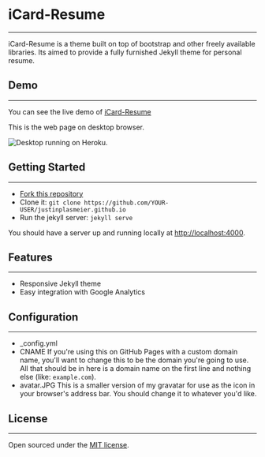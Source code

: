 # iCard-Resume
-------
iCard-Resume is a theme built on top of bootstrap and other freely available libraries. Its aimed to provide a fully furnished Jekyll theme for personal resume.

## Demo
-------
You can see the live demo of [iCard-Resume](https://justinplasmeier.herokuapp.com/)

This is the web page on desktop browser.

![Desktop](https://github.com/ddbullfrog/iCard-Resume/blob/gh-pages/_assets/normal.jpg) running on Heroku.

## Getting Started
-------
- [Fork this repository](https://github.com/justinplasmeier/iCard-Resume/fork)
- Clone it: `git clone https://github.com/YOUR-USER/justinplasmeier.github.io`
- Run the jekyll server: `jekyll serve`

You should have a server up and running locally at <http://localhost:4000>.

## Features
-------
- Responsive Jekyll theme
- Easy integration with Google Analytics

## Configuration
-------
- _config.yml
-  CNAME
	If you're using this on GitHub Pages with a custom domain name, 
	you'll want to change this to be the domain you're going to use. 
	All that should be in here is a domain name on the first line and nothing else (like: `example.com`).
-  avatar.JPG
	This is a smaller version of my gravatar for use as the icon in your browser's address bar. 
	You should change it to whatever you'd like.

## License
-------
Open sourced under the [MIT license](LICENSE.md).
